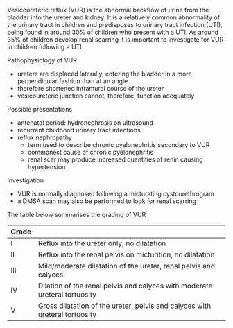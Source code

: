 Vesicoureteric reflux (VUR) is the abnormal backflow of urine from the bladder into the ureter and kidney. It is a relatively common abnormality of the urinary tract in children and predisposes to urinary tract infection (UTI), being found in around 30% of children who present with a UTI. As around 35% of children develop renal scarring it is important to investigate for VUR in children following a UTI  
  
Pathophysiology of VUR  
* ureters are displaced laterally, entering the bladder in a more perpendicular fashion than at an angle
* therefore shortened intramural course of the ureter
* vesicoureteric junction cannot, therefore, function adequately

  
Possible presentations  
* antenatal period: hydronephrosis on ultrasound
* recurrent childhood urinary tract infections
* reflux nephropathy
	+ term used to describe chronic pyelonephritis secondary to VUR
	+ commonest cause of chronic pyelonephritis
	+ renal scar may produce increased quantities of renin causing hypertension

  
Investigation  
* VUR is normally diagnosed following a micturating cystourethrogram
* a DMSA scan may also be performed to look for renal scarring

  
The table below summarises the grading of VUR  
  


| **Grade** |  |
| --- | --- |
| I | Reflux into the ureter only, no dilatation |
| II | Reflux into the renal pelvis on micturition, no dilatation |
| III | Mild/moderate dilatation of the ureter, renal pelvis and calyces |
| IV | Dilation of the renal pelvis and calyces with moderate ureteral tortuosity |
| V | Gross dilatation of the ureter, pelvis and calyces with ureteral tortuosity |

